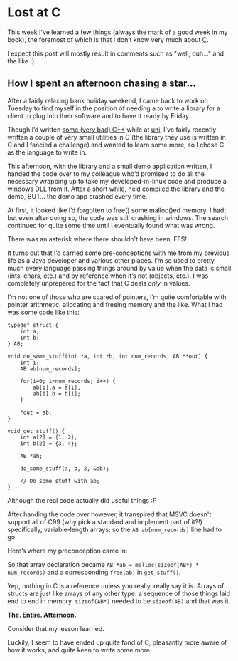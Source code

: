 #  Lost at C

This week I've learned a few things (always the mark of a good week in
my book), the foremost of which is that I don’t know very much about
[C](https://en.wikipedia.org/wiki/Programming_language).

I expect this post will mostly result in comments such as "well, duh…"
and the like :)

## How I spent an afternoon chasing a star...

After a fairly relaxing bank holiday weekend, I came back to work on
Tuesday to find myself in the position of needing a to write a library
for a client to plug into their software and to have it ready by Friday.

Though I’d written [some (very bad) C++](http://falsoyd.sourceforge.net/) while at
[uni](http://www.uea.ac.uk/), I've fairly recently written a couple of
very small utilities in C (the library they use is written in C and I
fancied a challenge) and wanted to learn some more, so I chose C as the
language to write in.

This afternoon, with the library and a small demo application written, I
handed the code over to my colleague who’d promised to do all the
necessary wrapping up to take my developed-in-linux code and produce a
windows DLL from it. After a short while, he’d compiled the library and
the demo, BUT… the demo app crashed every time.

At first, it looked like I’d forgotten to free() some malloc()ed memory.
I had; but even after doing so, the code was still crashing in windows.
The search continued for quite some time until I eventually found what
was wrong.

There was an asterisk where there shouldn't have been, FFS!

It turns out that I’d carried some pre-conceptions with me from my
previous life as a Java developer and various other places. I’m so used
to pretty much every language passing things around by value when the
data is small (ints, chars, etc.) and by reference when it’s not
(objects, etc.). I was completely unprepared for the fact that C deals
*only* in values.

I’m not one of those who are scared of pointers, I’m quite comfortable
with pointer arithmetic, allocating and freeing memory and the like.
What I had was some code like this:

    typedef struct {
        int a;
        int b;
    } AB;

    void do_some_stuff(int *a, int *b, int num_records, AB **out) {
        int i;
        AB ab[num_records];

        for(i=0; i<num_records; i++) {
            ab[i].a = a[i];
            ab[i].b = b[i];
        }

        *out = ab;
    }

    void get_stuff() {
        int a[2] = {1, 2};
        int b[2] = {3, 4};

        AB *ab;

        do_some_stuff(a, b, 2, &ab);

        // Do some stuff with ab;
    }

Although the real code actually did useful things :P

After handing the code over however, it transpired that MSVC doesn't
support all of C99 (why pick a standard and implement part of it?!)
specifically, variable-length arrays; so the `AB ab[num_records]` line
had to go.

Here’s where my preconception came in:

So that array declaration became
`AB *ab = malloc(sizeof(AB*) * num_records)` and a corresponding
`free(ab)` in `get_stuff()`.

Yep, nothing in C is a reference unless you really, really say it is.
Arrays of structs are just like arrays of any other type: a sequence of
those things laid end to end in memory. `sizeof(AB*)` needed to be
`sizeof(AB)` and that was it.

<span id="The. Entire. Afternoon."></span>**The. Entire. Afternoon.**

Consider that my lesson learned.

Luckily, I seem to have ended up quite fond of C, pleasantly more aware
of how it works, and quite keen to write some more.
